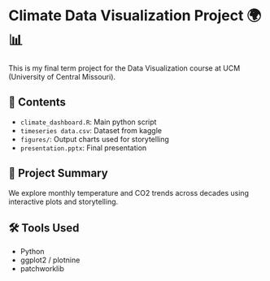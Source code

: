 # Climate Data Visualization Project 🌍📊

This is my final term project for the Data Visualization course at UCM (University of Central Missouri).

## 📁 Contents
- `climate_dashboard.R`: Main python script
- `timeseries data.csv`: Dataset from kaggle
- `figures/`: Output charts used for storytelling
- `presentation.pptx`: Final presentation

## 📌 Project Summary
We explore monthly temperature and CO2 trends across decades using interactive plots and storytelling.

## 🛠️ Tools Used
- Python
- ggplot2 / plotnine
- patchworklib
